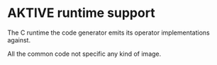 # AKTIVE runtime support

The C runtime the code generator emits its operator implementations against.

All the common code not specific any kind of image.
